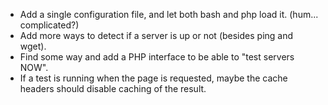 - Add a single configuration file, and let both bash and php load it. (hum... complicated?)
- Add more ways to detect if a server is up or not (besides ping and wget).
- Find some way and add a PHP interface to be able to "test servers NOW".
- If a test is running when the page is requested, maybe the cache headers should disable caching of the result.
